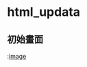 # html_updata
## 初始畫面
:[image](https://github.com/nigunosong88/html_updata/blob/main/images/%E4%BD%BF%E7%94%A8%E7%A8%8B%E5%BC%8F.jpg)
